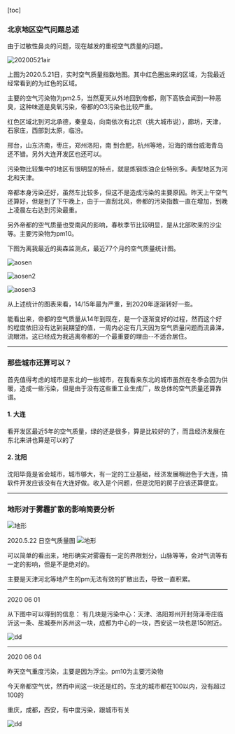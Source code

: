 [toc]


### 北京地区空气问题总述

由于过敏性鼻炎的问题，现在越发的重视空气质量的问题。

![20200521air](./pic/20200521air.png)

上图为2020.5.21日，实时空气质量指数地图。其中红色圈出来的区域，为我最近经常看到的为红色的区域。

主要的空气污染物为pm2.5，当然夏天从外地回到帝都，刚下高铁会闻到一种恶臭，这种味道是臭氧污染，帝都的O3污染也比较严重。



红色区域北到河北承德，秦皇岛，向南依次有北京（挑大城市说），廊坊，天津，石家庄，西部到太原，临汾。

邢台，山东济南，枣庄，郑州洛阳，南 到合肥，杭州等地，沿海的烟台威海青岛还不错。另外大连开发区也还可以。

污染物比较集中的地区有很明显的特点，就是炼钢炼油企业特别多。典型地区为河北和天津。

帝都本身污染还好，虽然车比较多，但这不是造成污染的主要原因。昨天上午空气还算好，但是到了下午晚上，由于一直刮北风，帝都的污染指数一直在增加，到晚上凌晨左右达到污染最重。

另外帝都的空气质量也受南风的影响，春秋季节比较明显，是从北部吹来的沙尘等。主要污染物为pm10。



下图为离我最近的奥森监测点，最近77个月的空气质量统计图。

![aosen](./pic/aosen.png)

![aosen2](./pic/aosen2.png)

![aosen3](./pic/aosen3.png)

从上述统计的图表来看，14/15年最为严重，到2020年逐渐转好一些。

能看出来，帝都的空气质量从14年到现在，是一个逐渐变好的过程，然而这个好的程度依旧没有达到我期望的值，一周内必定有几天因为空气质量问题而流鼻涕，流眼泪。这已经成为我逃离帝都的一个最重要的理由--不适合居住。

----------------------------

### 那些城市还算可以？

首先值得考虑的城市是东北的一些城市，在我看来东北的城市虽然在冬季会因为供暖，造成一些污染，但是由于没有这些重工业生成厂，故总体的空气质量还算靠谱。

#### 1. 大连

看开发区最近5年的空气质量，绿的还是很多，算是比较好的了，而且经济发展在东北来讲也算是可以的了



#### 2. 沈阳

沈阳毕竟是省会城市，城市够大，有一定的工业基础，经济发展稍逊色于大连，搞软件开发应该没有在大连好做。收入是个问题，但是沈阳的房子应该还算便宜。


------------------------------------

### 地形对于雾霾扩散的影响简要分析


![地形](./pic/dixing.png)


2020.5.22 日空气质量图
![地形](./pic/dixing2.png)


可以简单的看出来，地形确实对雾霾有一定的界限划分，山脉等等，会对气流等有一定的影响，但是不是绝对的。

主要是天津河北等地产生的pm无法有效的扩散出去，导致一直积累。


---------------------
2020 06 01

从下图中可以得到的信息：
有几块是污染中心：天津、洛阳郑州开封菏泽枣庄临沂这一条、盐城泰州苏州这一块，成都为中心的一块，西安这一块也是150附近。

![dd](./pic/air20200601.png)

-----------------------
2020 06 04

昨天空气重度污染，主要是因为浮尘。pm10为主要污染物

今天帝都空气优，然而中间这一块还是红的。东北的城市都在100以内，没有超过100的

重庆，成都，西安，有中度污染，跟城市有关

![dd](./pic/20200604air.png)